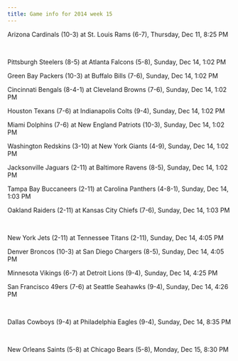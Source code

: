 ```yaml
---
title: Game info for 2014 week 15
---
```

Arizona Cardinals (10-3) at St. Louis Rams (6-7), Thursday, Dec 11, 8:25 PM


<br/>

Pittsburgh Steelers (8-5) at Atlanta Falcons (5-8), Sunday, Dec 14, 1:02 PM

Green Bay Packers (10-3) at Buffalo Bills (7-6), Sunday, Dec 14, 1:02 PM

Cincinnati Bengals (8-4-1) at Cleveland Browns (7-6), Sunday, Dec 14, 1:02 PM

Houston Texans (7-6) at Indianapolis Colts (9-4), Sunday, Dec 14, 1:02 PM

Miami Dolphins (7-6) at New England Patriots (10-3), Sunday, Dec 14, 1:02 PM

Washington Redskins (3-10) at New York Giants (4-9), Sunday, Dec 14, 1:02 PM

Jacksonville Jaguars (2-11) at Baltimore Ravens (8-5), Sunday, Dec 14, 1:02 PM

Tampa Bay Buccaneers (2-11) at Carolina Panthers (4-8-1), Sunday, Dec 14, 1:03 PM

Oakland Raiders (2-11) at Kansas City Chiefs (7-6), Sunday, Dec 14, 1:03 PM


<br/>

New York Jets (2-11) at Tennessee Titans (2-11), Sunday, Dec 14, 4:05 PM

Denver Broncos (10-3) at San Diego Chargers (8-5), Sunday, Dec 14, 4:05 PM

Minnesota Vikings (6-7) at Detroit Lions (9-4), Sunday, Dec 14, 4:25 PM

San Francisco 49ers (7-6) at Seattle Seahawks (9-4), Sunday, Dec 14, 4:26 PM


<br/>

Dallas Cowboys (9-4) at Philadelphia Eagles (9-4), Sunday, Dec 14, 8:35 PM


<br/>

New Orleans Saints (5-8) at Chicago Bears (5-8), Monday, Dec 15, 8:30 PM


